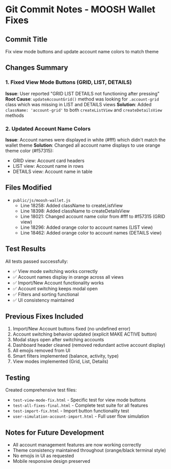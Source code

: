 # Git Commit Notes - MOOSH Wallet Fixes

## Commit Title
Fix view mode buttons and update account name colors to match theme

## Changes Summary

### 1. Fixed View Mode Buttons (GRID, LIST, DETAILS)
**Issue**: User reported "GRID LIST DETAILS not functioning after pressing"
**Root Cause**: `updateAccountGrid()` method was looking for `.account-grid` class which was missing in LIST and DETAILS views
**Solution**: Added `className: 'account-grid'` to both `createListView` and `createDetailsView` methods

### 2. Updated Account Name Colors
**Issue**: Account names were displayed in white (#fff) which didn't match the wallet theme
**Solution**: Changed all account name displays to use orange theme color (#f57315):
- GRID view: Account card headers
- LIST view: Account name in rows  
- DETAILS view: Account name in table

## Files Modified
- `public/js/moosh-wallet.js`
  - Line 18258: Added className to createListView
  - Line 18398: Added className to createDetailsView
  - Line 18021: Changed account name color from #fff to #f57315 (GRID view)
  - Line 18296: Added orange color to account names (LIST view)
  - Line 18462: Added orange color to account names (DETAILS view)

## Test Results
All tests passed successfully:
- ✅ View mode switching works correctly
- ✅ Account names display in orange across all views
- ✅ Import/New Account functionality works
- ✅ Account switching keeps modal open
- ✅ Filters and sorting functional
- ✅ UI consistency maintained

## Previous Fixes Included
1. Import/New Account buttons fixed (no undefined error)
2. Account switching behavior updated (explicit MAKE ACTIVE button)
3. Modal stays open after switching accounts
4. Dashboard header cleaned (removed redundant active account display)
5. All emojis removed from UI
6. Smart filters implemented (balance, activity, type)
7. View modes implemented (Grid, List, Details)

## Testing
Created comprehensive test files:
- `test-view-mode-fix.html` - Specific test for view mode buttons
- `test-all-fixes-final.html` - Complete test suite for all features
- `test-import-fix.html` - Import button functionality test
- `user-simulation-account-import.html` - Full user flow simulation

## Notes for Future Development
- All account management features are now working correctly
- Theme consistency maintained throughout (orange/black terminal style)
- No emojis in UI as requested
- Mobile responsive design preserved